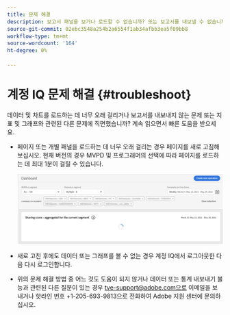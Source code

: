 ```yaml
---
title: 문제 해결
description: 보고서 패널을 보거나 로드할 수 없습니까? 또는 보고서를 내보낼 수 없습니까? 제품에서 일반적으로 발생하는 문제를 해결하는 방법을 이해합니다.
source-git-commit: 02ebc3548a254b2a6554f1ab34afbb3ea5f09bb8
workflow-type: tm+mt
source-wordcount: '164'
ht-degree: 0%

---
```


# 계정 IQ 문제 해결 {#troubleshoot}

데이터 및 차트를 로드하는 데 너무 오래 걸리거나 보고서를 내보내지 않는 문제 또는 지표 및 그래프와 관련된 다른 문제에 직면했습니까? 계속 읽으면서 빠른 도움을 받으세요.

* 페이지 또는 개별 패널을 로드하는 데 너무 오래 걸리는 경우 페이지를 새로 고침해 보십시오. 현재 버전의 경우 MVPD 및 프로그래머의 선택에 따라 페이지를 로드하는 데 최대 1분이 걸릴 수 있습니다.

  ![](assets/troubleshoot.png)

* 새로 고친 후에도 데이터 또는 그래프를 볼 수 없는 경우 계정 IQ에서 로그아웃한 다음 다시 로그인합니다.

* 위의 문제 해결 방법 중 어느 것도 도움이 되지 않거나 데이터 또는 통계 내보내기 불능과 관련된 다른 질문이 있는 경우 tve-support@adobe.com으로 이메일을 보내거나 핫라인 번호 +1-205-693-9813으로 전화하여 Adobe 지원 센터에 문의하십시오.
